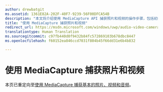 ```yaml
---
author: drewbatgit
ms.assetid: 1361E82A-202F-40F7-9239-56F00DFCA54B
description: "本文将介绍使用 MediaCapture API 捕获照片和视频的操作步骤，包括初始化和关闭 MediaCapture 以及处理设备方向的更改。"
title: "使用 MediaCapture 捕获照片和视频"
redirect_url: https://msdn.microsoft.com/windows/uwp/audio-video-camera/basic-photo-video-and-audio-capture-with-mediacapture/
translationtype: Human Translation
ms.sourcegitcommit: c97fb440d0f9432b84fc572869103b678dbc8447
ms.openlocfilehash: f60152ea846ccd7031f804b45f66dd31e6b4b832

---
```


# 使用 MediaCapture 捕获照片和视频

本页已重定向至[使用 MediaCapture 捕获基本的照片、视频和音频](basic-photo-video-and-audio-capture-with-MediaCapture.md)。



<!--HONumber=Aug16_HO3-->


